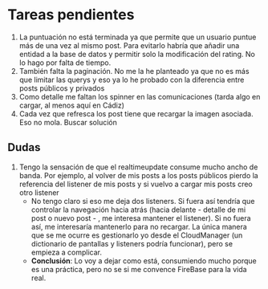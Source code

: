 # Tareas pendientes

1. La puntuación no está terminada ya que permite que un usuario puntue más de una vez al mismo post. Para evitarlo habría que añadir una entidad a la base de datos y permitir solo la modificación del rating. No lo hago por falta de tiempo.
2. También falta la paginación. No me la he planteado ya que no es más que limitar las querys y eso ya lo he probado con la diferencia entre posts públicos y privados
3. Como detalle me faltan los spinner en las comunicaciones (tarda algo en cargar, al menos aquí en Cádiz)
4. Cada vez que refresca los post tiene que recargar la imagen asociada. Eso no mola. Buscar solución

## Dudas

1. Tengo la sensación de que el realtimeupdate consume mucho ancho de banda. Por ejemplo, al volver de mis posts a los posts públicos pierdo la referencia del listener de mis posts y si vuelvo a cargar mis posts creo otro listener
	- No tengo claro si eso me deja dos listeners. Si fuera así tendría que controlar la navegación hacia atrás (hacia delante - detalle de mi post o nuevo post - , me interesa mantener el listener). Si no fuera así, me interesaría mantenerlo para no recargar. La única manera que se me ocurre es gestionarlo yo desde el CloudManager (un dictionario de pantallas y listeners podría funcionar), pero se empieza a complicar.
	- **Conclusión**: Lo voy a dejar como está, consumiendo mucho porque es una práctica, pero no se si me convence FireBase para la vida real.
